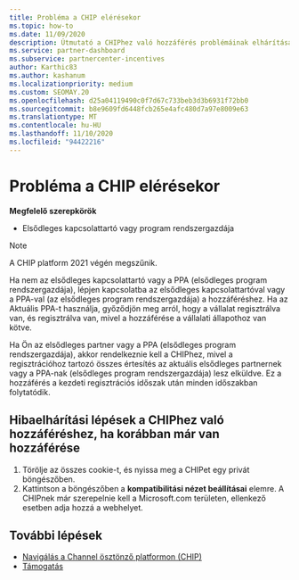 ```yaml
---
title: Probléma a CHIP elérésekor
ms.topic: how-to
ms.date: 11/09/2020
description: Útmutató a CHIPhez való hozzáférés problémáinak elhárításához
ms.service: partner-dashboard
ms.subservice: partnercenter-incentives
author: Karthic83
ms.author: kashanum
ms.localizationpriority: medium
ms.custom: SEOMAY.20
ms.openlocfilehash: d25a04119490c0f7d67c733beb3d3b6931f72bb0
ms.sourcegitcommit: b8e9609fd6448fcb265e4afc480d7a97e8009e63
ms.translationtype: MT
ms.contentlocale: hu-HU
ms.lasthandoff: 11/10/2020
ms.locfileid: "94422216"
---
```

# <a name="trouble-accessing-chip"></a>Probléma a CHIP elérésekor

**Megfelelő szerepkörök**

- Elsődleges kapcsolattartó vagy program rendszergazdája

>[!NOTE]
>A CHIP platform 2021 végén megszűnik.

Ha nem az elsődleges kapcsolattartó vagy a PPA (elsődleges program rendszergazdája), lépjen kapcsolatba az elsődleges kapcsolattartóval vagy a PPA-val (az elsődleges program rendszergazdája) a hozzáféréshez. Ha az Aktuális PPA-t használja, győződjön meg arról, hogy a vállalat regisztrálva van, és regisztrálva van, mivel a hozzáférése a vállalati állapothoz van kötve.

Ha Ön az elsődleges partner vagy a PPA (elsődleges program rendszergazdája), akkor rendelkeznie kell a CHIPhez, mivel a regisztrációhoz tartozó összes értesítés az aktuális elsődleges partnernek vagy a PPA-nak (elsődleges program rendszergazdája) lesz elküldve. Ez a hozzáférés a kezdeti regisztrációs időszak után minden időszakban folytatódik.

## <a name="troubleshooting-steps-to-assist-with-accessing-chip-if-you-have-had-access-previously"></a>Hibaelhárítási lépések a CHIPhez való hozzáféréshez, ha korábban már van hozzáférése

1. Törölje az összes cookie-t, és nyissa meg a CHIPet egy privát böngészőben.
1. Kattintson a böngészőben a **kompatibilitási nézet beállításai** elemre. A CHIPnek már szerepelnie kell a Microsoft.com területen, ellenkező esetben adja hozzá a webhelyet.

## <a name="next-steps"></a>További lépések

- [Navigálás a Channel ösztönző platformon (CHIP)](chip-intro.md)
- [Támogatás](report-problems-with-partner-center.md)